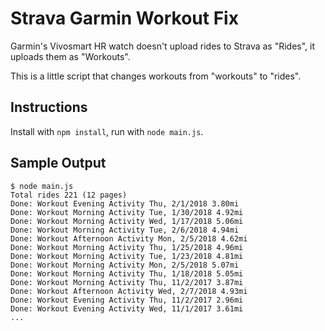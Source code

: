 # Strava Garmin Workout Fix

Garmin's Vivosmart HR watch doesn't upload rides to Strava as "Rides", it uploads them as "Workouts".

This is a little script that changes workouts from "workouts" to "rides".

## Instructions 

Install with `npm install`, run with `node main.js`. 

## Sample Output 

```
$ node main.js                                            
Total rides 221 (12 pages)
Done: Workout Evening Activity Thu, 2/1/2018 3.80mi
Done: Workout Morning Activity Tue, 1/30/2018 4.92mi
Done: Workout Morning Activity Wed, 1/17/2018 5.06mi
Done: Workout Morning Activity Tue, 2/6/2018 4.94mi
Done: Workout Afternoon Activity Mon, 2/5/2018 4.62mi
Done: Workout Morning Activity Thu, 1/25/2018 4.96mi
Done: Workout Morning Activity Tue, 1/23/2018 4.81mi
Done: Workout Morning Activity Mon, 2/5/2018 5.07mi
Done: Workout Morning Activity Thu, 1/18/2018 5.05mi
Done: Workout Morning Activity Thu, 11/2/2017 3.87mi
Done: Workout Afternoon Activity Wed, 2/7/2018 4.93mi
Done: Workout Evening Activity Thu, 11/2/2017 2.96mi
Done: Workout Evening Activity Wed, 11/1/2017 3.61mi
...
```
